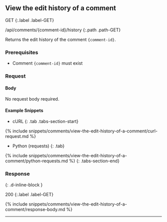 ## View the edit history of a comment

GET
{:.label .label-GET}

/api/comments/{comment-id}/history
{:.path .path-GET}

Returns the edit history of the comment `{comment-id}`.

### Prerequisites

- Comment `{comment-id}` must exist

### Request

#### Body
No request body required.

#### Example Snippets
- cURL
{: .tab .tabs-section-start}

{% include snippets/comments/view-the-edit-history-of-a-comment/curl-request.md %}

- Python (requests)
{: .tab}

{% include snippets/comments/view-the-edit-history-of-a-comment/python-requests.md %}
{: .tabs-section-end}

### Response
{: .d-inline-block }

200
{:.label .label-GET}

{% include snippets/comments/view-the-edit-history-of-a-comment/response-body.md %}

---
